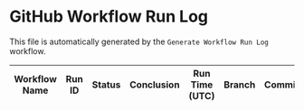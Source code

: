 # GitHub Workflow Run Log

This file is automatically generated by the `Generate Workflow Run Log` workflow.

| Workflow Name | Run ID | Status | Conclusion | Run Time (UTC) | Branch | Committer | Commit Message |
|---|---|---|---|---|---|---|---|
